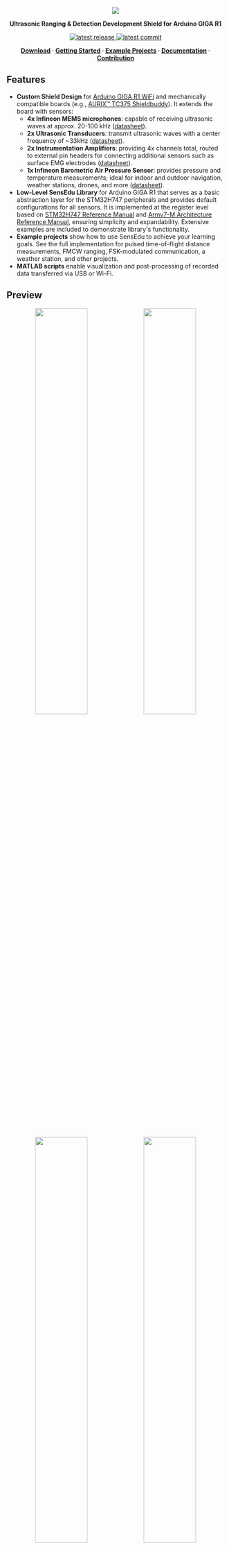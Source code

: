 <p align="center">
  <img src="https://ik.imagekit.io/vladysor/SensEdu/SensEdu.png?updatedAt=1737991670936">
</p>

<b>
<p align="center">Ultrasonic Ranging & Detection Development Shield for Arduino GIGA R1</p>
</b>

<p align="center">
  <a href="https://github.com/ShiegeChan/SensEdu/releases/" target="_blank">
    <img src="https://img.shields.io/github/v/release/ShiegeChan/Edusense?include_prereleases" alt="latest release" />
  </a>
  <a href="https://github.com/ShiegeChan/SensEdu/commits/main" target="_blank">
    <img src="https://img.shields.io/github/last-commit/ShiegeChan/Edusense" alt="latest commit" />
  </a>
</p>

<b>
<p align="center">
	<a href="https://github.com/ShiegeChan/SensEdu/releases" target="_blank">Download</a> ·
	<a href="https://shiegechan.github.io/SensEdu/getting-started/" target="_blank">Getting Started</a> ·
	<a href="https://shiegechan.github.io/SensEdu/projects/" target="_blank">Example Projects</a> ·
	<a href="https://shiegechan.github.io/SensEdu/" target="_blank">Documentation</a> ·
	<a href="https://shiegechan.github.io/SensEdu/contributing/" target="_blank">Contribution</a>
</p>
</b>


## Features

* **Custom Shield Design** for <a href="https://docs.arduino.cc/hardware/giga-r1-wifi/?queryID=undefined" target="_blank">Arduino GIGA R1 WiFi</a> and mechanically compatible boards (e.g., <a href="https://www.infineon.com/evaluation-board/KIT-A2G-TC375-ARD-SB" target="_blank">AURIX™ TC375 Shieldbuddy</a>). It extends the board with sensors:
  * **4x Infineon MEMS microphones**: capable of receiving ultrasonic waves at approx. 20-100 kHz (<a href="https://www.infineon.com/dgdl/Infineon-MEMS_IM70A135UT-ProductBrief-v01_00-EN.pdf?fileId=8ac78c8c7ddc01d7017e4d7af9084967" target="_blank">datasheet</a>).
  * **2x Ultrasonic Transducers**: transmit ultrasonic waves with a center frequency of ~33kHz (<a href="https://www.farnell.com/datasheets/4413630.pdf?_gl=1*1fltz5c*_gcl_au*MTQwMTY3ODgxOC4xNzI2NDc2MDYw" target="_blank">datasheet</a>).
  * **2x Instrumentation Amplifiers**: providing 4x channels total, routed to external pin headers for connecting additional sensors such as surface EMG electrodes (<a href="https://www.analog.com/media/en/technical-documentation/data-sheets/ad8222.pdf" target= "_blank">datasheet</a>).
  * **1x Infineon Barometric Air Pressure Sensor**: provides pressure and temperature measurements; ideal for indoor and outdoor navigation, weather stations, drones, and more (<a href="https://www.infineon.com/dgdl/Infineon-DPS310-DataSheet-v01_02-EN.pdf?fileId=5546d462576f34750157750826c42242" target="_blank">datasheet</a>).
* **Low-Level SensEdu Library** for Arduino GIGA R1 that serves as a basic abstraction layer for the STM32H747 peripherals and provides default configurations for all sensors. It is implemented at the register level based on <a href="https://www.st.com/resource/en/reference_manual/rm0399-stm32h745755-and-stm32h747757-advanced-armbased-32bit-mcus-stmicroelectronics.pdf" target="_blank">STM32H747 Reference Manual</a> and <a href="https://developer.arm.com/documentation/ddi0403/latest/" target="_blank"> Armv7-M Architecture Reference Manual</a>, ensuring simplicity and expandability. Extensive examples are included to demonstrate library's functionality.
* **Example projects** show how to use SensEdu to achieve your learning goals. See the full implementation for pulsed time-of-flight distance measurements, FMCW ranging, FSK-modulated communication, a weather station, and other projects.
* **MATLAB scripts** enable visualization and post-processing of recorded data transferred via USB or Wi-Fi.


## Preview

<p align="center" style="margin:0">
  <img src="https://ik.imagekit.io/vladysor/SensEdu/UltraSoundDistanceMeasurements.png?updatedAt=1737991669929" width="49%">
  <img src="https://ik.imagekit.io/vladysor/SensEdu/xcorr.png?updatedAt=1737991668627" width="49%">
  <img src="https://ik.imagekit.io/vladysor/SensEdu/WiFi_comms.png?updatedAt=1737991665342" width="49%">
  <img src="https://ik.imagekit.io/vladysor/SensEdu/ChirpSignalGen.png?updatedAt=1741772505954" width="49%">
  <img src="https://ik.imagekit.io/vladysor/SensEdu/FMCW.png?updatedAt=1741703584379">
</p>


## Installation

1. Download the latest release version from the <a href="https://github.com/ShiegeChan/SensEdu/releases" target="_blank">Download page</a>.
2. Extract the downloaded files and place the **libraries** folder into: `C:\Users\your_username\Documents\Arduino\`.
3. The **projects** folder can be placed anywhere in your system.
4. Open the <a href="https://www.arduino.cc/en/software" target="_blank">Arduino IDE</a> and install **Arduino Giga R1 board package** via the Boards Manager.

<p align="left" style="margin:0">
  <img src="https://ik.imagekit.io/vladysor/SensEdu/installation_guide.gif?updatedAt=1737991664227">
</p>
<p align="left" style="margin:0">
  <img src="https://ik.imagekit.io/vladysor/SensEdu/boards_manager.png?updatedAt=1737991662410" width="50%">
</p>


## Starting a Project

To get started, you can explore the hardware interface by following the examples provided in the SensEdu library (`Arduino\libraries\SensEdu\examples\`). A detailed description of all functions can be found in the <a href="https://shiegechan.github.io/SensEdu/library/" target="_blank">Documentation</a> under the "SensEdu Library" section.

In the `projects/` directory, you will find several complete projects designed for this board, including:
* **Ultrasonic Pulse-Echo Ranging**
* **Ultrasonic Pulse-Echo Ranging with Wi-Fi + GUI** - *in progress (25%)*
* **Ultrasonic Chirp Generation**
* **Ultrasonic FMCW Ranging**
* **Ultrasonic Doppler Velocimeter** - *coming soon*
* **Ultrasonic FSK Communication Link** - *coming soon*
* **EMG BioInputs** - *in progress (75%)*
* **Weather Station** - *in progress (50%)*

Detailed overview for each project is available in the "Projects" section of the <a href="https://shiegechan.github.io/SensEdu/projects/" target="_blank">Documentation</a>.


## Support

If you would like to contribute, please open a pull request!
Suggest improvements or check out already opened <a href="https://github.com/ShiegeChan/SensEdu/issues" target="_blank">issues</a> to help fix bugs or add new features.

## Acknowledgments

SensEdu was made possible thanks to these freely available tools:

* [Arduino] and [Arduino IDE 2.x]
* [XENSIV™ Digital Pressure Sensor Arduino Library]
* [STM32H747 Documentation] and [STM32CubeMX]
* [Jekyll] and [Just the Docs] template
* [KiCAD]


## License

* [**GPL-3.0 license**](https://github.com/ShiegeChan/SensEdu/blob/main/LICENSE)

[Arduino IDE 2.x]: https://github.com/arduino/arduino-ide
[Arduino]: https://www.arduino.cc/
[XENSIV™ Digital Pressure Sensor Arduino Library]: https://github.com/Infineon/arduino-xensiv-dps3xx
[STM32H747 Documentation]: https://www.st.com/en/microcontrollers-microprocessors/stm32h747-757/documentation.html
[STM32CubeMX]: https://www.st.com/en/development-tools/stm32cubemx.html
[Jekyll]: https://jekyllrb.com/
[Just the Docs]: https://github.com/just-the-docs/just-the-docs/tree/main
[STM32H747]: https://www.st.com/en/microcontrollers-microprocessors/stm32h747-757.html
[Arduino GIGA R1 WiFi]: https://docs.arduino.cc/hardware/giga-r1-wifi/
[KiCad]: https://www.kicad.org/